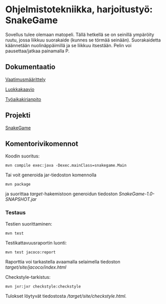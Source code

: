 # Ohjelmistotekniikka, harjoitustyö: SnakeGame

Sovellus tulee olemaan matopeli. Tällä hetkellä se on seinillä ympäröity ruutu, jossa liikkuu suorakaide (kunnes se törmää seinään). Suorakaidetta käännetään nuolinäppäimillä ja se liikkuu itsestään. Pelin voi pausettaa/jatkaa painamalla P.

## Dokumentaatio

[Vaatimusmäärittely](https://github.com/selsama/ot-harjoitus/blob/master/dokumentointi/vaatimusmaarittely.md)

[Luokkakaavio](https://github.com/selsama/ot-harjoitus/blob/master/dokumentointi/arkkitehtuuri.md)

[Työaikakirjanpito](https://github.com/selsama/ot-harjoitus/blob/master/dokumentointi/tyoaikakirjanpito.md)

## Projekti

[SnakeGame](https://github.com/selsama/ot-harjoitus/tree/master/SnakeGame)

## Komentorivikomennot

Koodin suoritus: 

    mvn compile exec:java -Dexec.mainClass=snakegame.Main
    
Tai voit generoida jar-tiedoston komennolla 

    mvn package

ja suorittaa *target*-hakemistoon generoidun tiedoston *SnakeGame-1.0-SNAPSHOT.jar*

### Testaus

Testien suorittaminen: 

    mvn test

Testikattavuusraportin luonti: 

    mvn test jacoco:report

Raporttia voi tarkastella avaamalla selaimella tiedoston *target/site/jacoco/index.html*

Checkstyle-tarkistus:

    mvn jxr:jxr checkstyle:checkstyle
    
Tulokset löytyvät tiedostosta */target/site/checkstyle.html.*
